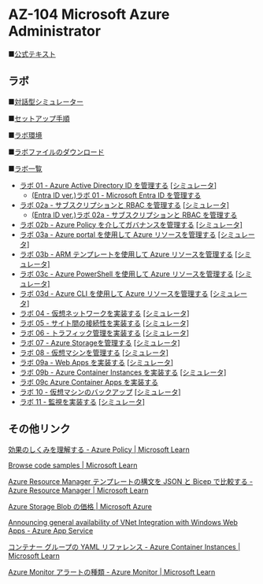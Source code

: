 # AZ-104 Microsoft Azure Administrator

■[公式テキスト](https://learn.microsoft.com/ja-jp/training/courses/az-104t00?wt.mc_id=esi_m2l_content_wwl#study-guide)


## ラボ

■[対話型シミュレーター](https://mslabs.cloudguides.com/guides/AZ-104%20Exam%20Guide%20-%20Microsoft%20Azure%20Administrator)

■[セットアップ手順](https://publicfilestor.blob.core.windows.net/az104/Opening.pdf)

■[ラボ環境](https://aka.ms/lab-env)

■[ラボファイルのダウンロード](https://github.com/MicrosoftLearning/AZ-104-MicrosoftAzureAdministrator/archive/master.zip)

■[ラボ一覧](https://github.com/MTT-ja/AZ-104-MicrosoftAzureAdministrator.ja-jp/tree/main/Instructions/Labs)
* [ラボ 01 - Azure Active Directory ID を管理する](https://github.com/MTT-ja/AZ-104-MicrosoftAzureAdministrator.ja-jp/blob/main/Instructions/Labs/LAB_01-Manage_Azure_AD_Identities.md)
[[シミュレータ]](https://mslabs.cloudguides.com/en-us/guides/AZ-104%20Exam%20Guide%20-%20Microsoft%20Azure%20Administrator%20Exercise%201)
  * [(Entra ID ver.)ラボ 01 - Microsoft Entra ID を管理する](https://github.com/MTT-ja/AZ-104-MicrosoftAzureAdministrator.ja-jp/blob/main/Instructions/Labs/LAB_01-Manage_Entra_ID_Identities.md)
* [ラボ 02a - サブスクリプションと RBAC を管理する](https://github.com/MTT-ja/AZ-104-MicrosoftAzureAdministrator.ja-jp/blob/main/Instructions/Labs/LAB_02a_Manage_Subscriptions_and_RBAC.md)
[[シミュレータ]](https://mslabs.cloudguides.com/en-us/guides/AZ-104%20Exam%20Guide%20-%20Microsoft%20Azure%20Administrator%20Exercise%202)
  * [(Entra ID ver.)ラボ 02a - サブスクリプションと RBAC を管理する](https://github.com/MTT-ja/AZ-104-MicrosoftAzureAdministrator.ja-jp/blob/main/Instructions/Labs/LAB_02a_Manage_Subscriptions_and_RBAC_Entra.md)
* [ラボ 02b - Azure Policy を介してガバナンスを管理する](https://github.com/MTT-ja/AZ-104-MicrosoftAzureAdministrator.ja-jp/blob/main/Instructions/Labs/LAB_02b-Manage_Governance_via_Azure_Policy.md)
[[シミュレータ]](https://mslabs.cloudguides.com/en-us/guides/AZ-104%20Exam%20Guide%20-%20Microsoft%20Azure%20Administrator%20Exercise%203)
* [ラボ 03a - Azure portal を使用して Azure リソースを管理する](https://github.com/MTT-ja/AZ-104-MicrosoftAzureAdministrator.ja-jp/blob/main/Instructions/Labs/LAB_03a-Manage_Azure_Resources_by_Using_the_Azure_Portal.md)
[[シミュレータ]](https://mslabs.cloudguides.com/en-us/guides/AZ-104%20Exam%20Guide%20-%20Microsoft%20Azure%20Administrator%20Exercise%204)
* [ラボ 03b - ARM テンプレートを使用して Azure リソースを管理する](https://github.com/MTT-ja/AZ-104-MicrosoftAzureAdministrator.ja-jp/blob/main/Instructions/Labs/LAB_03b-Manage_Azure_Resources_by_Using_ARM_Templates.md)
[[シミュレータ]](https://mslabs.cloudguides.com/en-us/guides/AZ-104%20Exam%20Guide%20-%20Microsoft%20Azure%20Administrator%20Exercise%205)
* [ラボ 03c - Azure PowerShell を使用して Azure リソースを管理する](https://github.com/MTT-ja/AZ-104-MicrosoftAzureAdministrator.ja-jp/blob/main/Instructions/Labs/LAB_03c-Manage_Azure_Resources_by_Using_Azure_PowerShell.md)
[[シミュレータ]](https://mslabs.cloudguides.com/en-us/guides/AZ-104%20Exam%20Guide%20-%20Microsoft%20Azure%20Administrator%20Exercise%206)
* [ラボ 03d - Azure CLI を使用して Azure リソースを管理する](https://github.com/MTT-ja/AZ-104-MicrosoftAzureAdministrator.ja-jp/blob/main/Instructions/Labs/LAB_03d-Manage_Azure_Resources_by_Using_Azure_CLI.md)
[[シミュレータ]](https://mslabs.cloudguides.com/en-us/guides/AZ-104%20Exam%20Guide%20-%20Microsoft%20Azure%20Administrator%20Exercise%207)
* [ラボ 04 - 仮想ネットワークを実装する](https://github.com/MTT-ja/AZ-104-MicrosoftAzureAdministrator.ja-jp/blob/main/Instructions/Labs/LAB_04-Implement_Virtual_Networking.md)
[[シミュレータ]](https://mslabs.cloudguides.com/en-us/guides/AZ-104%20Exam%20Guide%20-%20Microsoft%20Azure%20Administrator%20Exercise%208)
* [ラボ 05 - サイト間の接続性を実装する](https://github.com/MTT-ja/AZ-104-MicrosoftAzureAdministrator.ja-jp/blob/main/Instructions/Labs/LAB_05-Implement_Intersite_Connectivity.md)
[[シミュレータ]](https://mslabs.cloudguides.com/en-us/guides/AZ-104%20Exam%20Guide%20-%20Microsoft%20Azure%20Administrator%20Exercise%209)
* [ラボ 06 - トラフィック管理を実装する](https://github.com/MTT-ja/AZ-104-MicrosoftAzureAdministrator.ja-jp/blob/main/Instructions/Labs/LAB_06-Implement_Network_Traffic_Management.md)
[[シミュレータ]](https://mslabs.cloudguides.com/en-us/guides/AZ-104%20Exam%20Guide%20-%20Microsoft%20Azure%20Administrator%20Exercise%2010)
* [ラボ 07 - Azure Storageを管理する](https://github.com/MTT-ja/AZ-104-MicrosoftAzureAdministrator.ja-jp/blob/main/Instructions/Labs/LAB_07-Manage_Azure_Storage.md)
[[シミュレータ]](https://mslabs.cloudguides.com/en-us/guides/AZ-104%20Exam%20Guide%20-%20Microsoft%20Azure%20Administrator%20Exercise%2011)
* [ラボ 08 - 仮想マシンを管理する](https://github.com/MTT-ja/AZ-104-MicrosoftAzureAdministrator.ja-jp/blob/main/Instructions/Labs/LAB_08-Manage_Virtual_Machines.md)
[[シミュレータ]](https://mslabs.cloudguides.com/en-us/guides/AZ-104%20Exam%20Guide%20-%20Microsoft%20Azure%20Administrator%20Exercise%2012)
* [ラボ 09a - Web Apps を実装する](https://github.com/MTT-ja/AZ-104-MicrosoftAzureAdministrator.ja-jp/blob/main/Instructions/Labs/LAB_09a-Implement_Web_Apps.md)
[[シミュレータ]](https://mslabs.cloudguides.com/en-us/guides/AZ-104%20Exam%20Guide%20-%20Microsoft%20Azure%20Administrator%20Exercise%2013)
* [ラボ 09b - Azure Container Instances を実装する](https://github.com/MTT-ja/AZ-104-MicrosoftAzureAdministrator.ja-jp/blob/main/Instructions/Labs/LAB_09b-Implement_Azure_Container_Instances.md)
[[シミュレータ]](https://mslabs.cloudguides.com/en-us/guides/AZ-104%20Exam%20Guide%20-%20Microsoft%20Azure%20Administrator%20Exercise%2014)
* [ラボ 09c Azure Container Apps を実装する](https://github.com/MTT-ja/AZ-104-MicrosoftAzureAdministrator.ja-jp/blob/main/Instructions/Labs/Lab_09c-Implement-Azure-Container-Apps.md.md)
* [ラボ 10 - 仮想マシンのバックアップ](https://github.com/MTT-ja/AZ-104-MicrosoftAzureAdministrator.ja-jp/blob/main/Instructions/Labs/LAB_10-Implement_Data_Protection.md)
[[シミュレータ]](https://mslabs.cloudguides.com/en-us/guides/AZ-104%20Exam%20Guide%20-%20Microsoft%20Azure%20Administrator%20Exercise%2016)
* [ラボ 11 - 監視を実装する](https://github.com/MTT-ja/AZ-104-MicrosoftAzureAdministrator.ja-jp/blob/main/Instructions/Labs/LAB_11-Implement_Monitoring.md)
[[シミュレータ]](https://mslabs.cloudguides.com/en-us/guides/AZ-104%20Exam%20Guide%20-%20Microsoft%20Azure%20Administrator%20Exercise%2017)

## その他リンク

[効果のしくみを理解する - Azure Policy | Microsoft Learn](https://learn.microsoft.com/ja-jp/azure/governance/policy/concepts/effects)

[Browse code samples | Microsoft Learn](https://learn.microsoft.com/en-us/samples/browse/?expanded=azure&products=azure-resource-manager)

[Azure Resource Manager テンプレートの構文を JSON と Bicep で比較する - Azure Resource Manager | Microsoft Learn](https://learn.microsoft.com/ja-jp/azure/azure-resource-manager/bicep/compare-template-syntax)

[Azure Storage Blob の価格 | Microsoft Azure](https://azure.microsoft.com/ja-jp/pricing/details/storage/blobs/)

[Announcing general availability of VNet Integration with Windows Web Apps - Azure App Service](https://azure.github.io/AppService/2020/02/27/General-Availability-of-VNet-Integration-with-Windows-Web-Apps.html)

[コンテナー グループの YAML リファレンス - Azure Container Instances | Microsoft Learn](https://learn.microsoft.com/ja-jp/azure/container-instances/container-instances-reference-yaml)

[Azure Monitor アラートの種類 - Azure Monitor | Microsoft Learn](https://learn.microsoft.com/ja-jp/azure/azure-monitor/alerts/alerts-types#monitor-multiple-resources)
